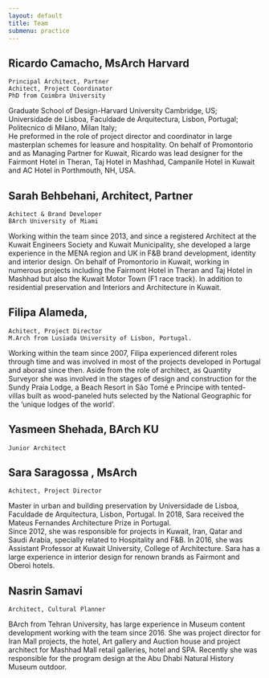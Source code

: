 ```yaml
---
layout: default
title: Team
submenu: practice
---
```


## Ricardo Camacho, MsArch Harvard

	Principal Architect, Partner
	Achitect, Project Coordinator  
	PhD from Coimbra University  

Graduate School of Design-Harvard University Cambridge, US; Universidade de Lisboa, Faculdade de Arquitectura, Lisbon, Portugal; Politecnico di Milano, Milan Italy;  
He preformed in the role of project director and coordinator in large masterplan schemes for leasure and hospitality. On behalf of Promontorio and as Managing Partner for Kuwait, Ricardo was lead designer for the Fairmont Hotel in Theran, Taj Hotel in Mashhad, Campanile Hotel in Kuwait and AC Hotel in Porthmouth, NH, USA.

## Sarah Behbehani, Architect, Partner

	Achitect & Brand Developer
	BArch University of Miami

Working within the team since 2013, and since a registered Architect at the Kuwait Engineers Society and Kuwait Municipality, she developed a large experience in the MENA region and UK in F&B brand development, identity and interior design. On behalf of Promontorio in Kuwait, working in numerous projects including the Fairmont Hotel in Theran and Taj Hotel in Mashhad but also the Kuwait Motor Town (F1 race track). In addition to residential preservation and Interiors and Architecture in Kuwait.


## Filipa Alameda, 

	Achitect, Project Director
	M.Arch from Lusiada University of Lisbon, Portugal.

Working within the team since 2007, Filipa experienced diferent roles through time and was involved in most of the projects developed in Portugal and aborad since then. Aside from the role of architect, as Quantity Surveyor she was involved in the stages of design and construction for the Sundy Praia Lodge, a Beach Resort in São Tomé e Principe with tented-villas built as wood-paneled huts selected by the National Geographic for the ‘unique lodges of the world’.

## Yasmeen Shehada, BArch KU

	Junior Architect

## Sara Saragossa , MsArch

	Achitect, Project Director  

Master in urban and building preservation by Universidade de Lisboa, Faculdade de Arquitectura, Lisbon, Portugal. In 2018, Sara received the Mateus Fernandes Architecture Prize in Portugal.  
Since 2012, she was responsible for projects in Kuwait, Iran, Qatar and Saudi Arabia, specially related to Hospitality and F&B. In 2016, she was Assistant Professor at Kuwait University, College of Architecture. Sara has a large experience in interior design for renown brands as Fairmont and Oberoi hotels.


## Nasrin Samavi 

	Architect, Cultural Planner  

BArch from Tehran University, has large experience in Museum content development working with the team since 2016. She was project director for Iran Mall projects, the hotel, Art gallery and Auction house and project architect for Mashhad Mall retail galleries, hotel and SPA. Recently she was responsible for the program design at the Abu Dhabi Natural History Museum outdoor.


